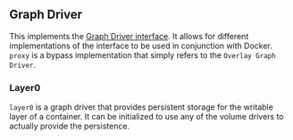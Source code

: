 ## Graph Driver

This implements the [Graph Driver interface](https://github.com/docker/docker/blob/master/daemon/graphdriver/driver.go).
It allows for different implementations of the interface to be used in conjunction with Docker.  `proxy` is a bypass implementation that simply refers to the `Overlay Graph Driver`.

### Layer0
`layer0` is a graph driver that provides persistent storage for the writable layer of a container.  It can be initialized to use any of the volume drivers to actually provide the persistence.
